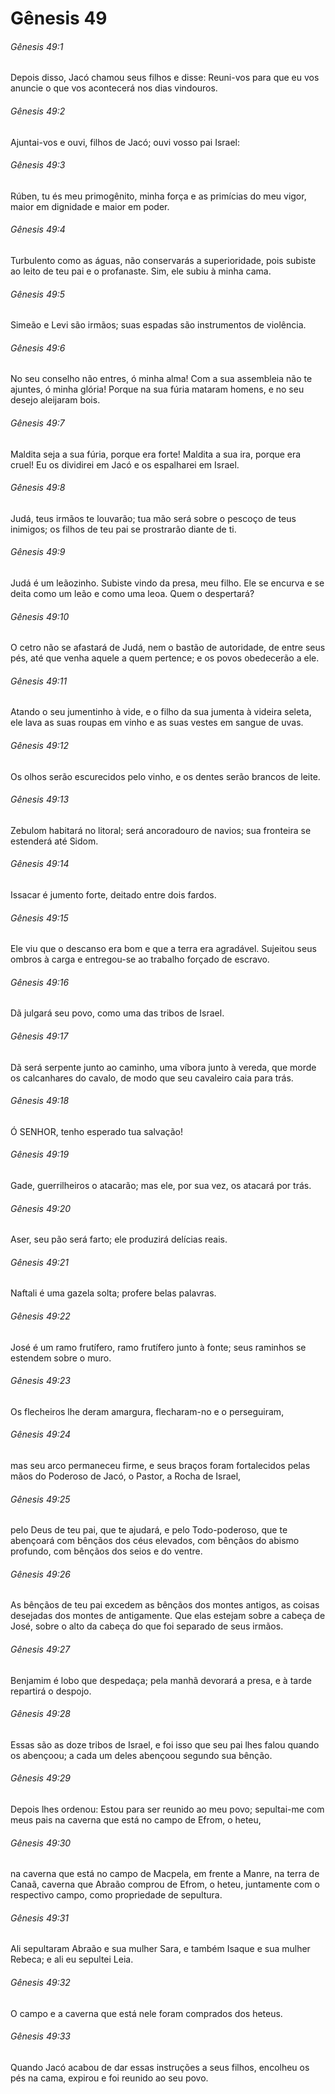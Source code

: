 # Gênesis 49

###### Gênesis 49:1

Depois disso, Jacó chamou seus filhos e disse: Reuni-vos para que eu vos anuncie o que vos acontecerá nos dias vindouros.

###### Gênesis 49:2

Ajuntai-vos e ouvi, filhos de Jacó; ouvi vosso pai Israel:

###### Gênesis 49:3

Rúben, tu és meu primogênito, minha força e as primícias do meu vigor, maior em dignidade e maior em poder.

###### Gênesis 49:4

Turbulento como as águas, não conservarás a superioridade, pois subiste ao leito de teu pai e o profanaste. Sim, ele subiu à minha cama.

###### Gênesis 49:5

Simeão e Levi são irmãos; suas espadas são instrumentos de violência.

###### Gênesis 49:6

No seu conselho não entres, ó minha alma! Com a sua assembleia não te ajuntes, ó minha glória! Porque na sua fúria mataram homens, e no seu desejo aleijaram bois.

###### Gênesis 49:7

Maldita seja a sua fúria, porque era forte! Maldita a sua ira, porque era cruel! Eu os dividirei em Jacó e os espalharei em Israel.

###### Gênesis 49:8

Judá, teus irmãos te louvarão; tua mão será sobre o pescoço de teus inimigos; os filhos de teu pai se prostrarão diante de ti.

###### Gênesis 49:9

Judá é um leãozinho. Subiste vindo da presa, meu filho. Ele se encurva e se deita como um leão e como uma leoa. Quem o despertará?

###### Gênesis 49:10

O cetro não se afastará de Judá, nem o bastão de autoridade, de entre seus pés, até que venha aquele a quem pertence; e os povos obedecerão a ele.

###### Gênesis 49:11

Atando o seu jumentinho à vide, e o filho da sua jumenta à videira seleta, ele lava as suas roupas em vinho e as suas vestes em sangue de uvas.

###### Gênesis 49:12

Os olhos serão escurecidos pelo vinho, e os dentes serão brancos de leite.

###### Gênesis 49:13

Zebulom habitará no litoral; será ancoradouro de navios; sua fronteira se estenderá até Sidom.

###### Gênesis 49:14

Issacar é jumento forte, deitado entre dois fardos.

###### Gênesis 49:15

Ele viu que o descanso era bom e que a terra era agradável. Sujeitou seus ombros à carga e entregou-se ao trabalho forçado de escravo.

###### Gênesis 49:16

Dã julgará seu povo, como uma das tribos de Israel.

###### Gênesis 49:17

Dã será serpente junto ao caminho, uma víbora junto à vereda, que morde os calcanhares do cavalo, de modo que seu cavaleiro caia para trás.

###### Gênesis 49:18

Ó SENHOR, tenho esperado tua salvação!

###### Gênesis 49:19

Gade, guerrilheiros o atacarão; mas ele, por sua vez, os atacará por trás.

###### Gênesis 49:20

Aser, seu pão será farto; ele produzirá delícias reais.

###### Gênesis 49:21

Naftali é uma gazela solta; profere belas palavras.

###### Gênesis 49:22

José é um ramo frutífero, ramo frutífero junto à fonte; seus raminhos se estendem sobre o muro.

###### Gênesis 49:23

Os flecheiros lhe deram amargura, flecharam-no e o perseguiram,

###### Gênesis 49:24

mas seu arco permaneceu firme, e seus braços foram fortalecidos pelas mãos do Poderoso de Jacó, o Pastor, a Rocha de Israel,

###### Gênesis 49:25

pelo Deus de teu pai, que te ajudará, e pelo Todo-poderoso, que te abençoará com bênçãos dos céus elevados, com bênçãos do abismo profundo, com bênçãos dos seios e do ventre.

###### Gênesis 49:26

As bênçãos de teu pai excedem as bênçãos dos montes antigos, as coisas desejadas dos montes de antigamente. Que elas estejam sobre a cabeça de José, sobre o alto da cabeça do que foi separado de seus irmãos.

###### Gênesis 49:27

Benjamim é lobo que despedaça; pela manhã devorará a presa, e à tarde repartirá o despojo.

###### Gênesis 49:28

Essas são as doze tribos de Israel, e foi isso que seu pai lhes falou quando os abençoou; a cada um deles abençoou segundo sua bênção.

###### Gênesis 49:29

Depois lhes ordenou: Estou para ser reunido ao meu povo; sepultai-me com meus pais na caverna que está no campo de Efrom, o heteu,

###### Gênesis 49:30

na caverna que está no campo de Macpela, em frente a Manre, na terra de Canaã, caverna que Abraão comprou de Efrom, o heteu, juntamente com o respectivo campo, como propriedade de sepultura.

###### Gênesis 49:31

Ali sepultaram Abraão e sua mulher Sara, e também Isaque e sua mulher Rebeca; e ali eu sepultei Leia.

###### Gênesis 49:32

O campo e a caverna que está nele foram comprados dos heteus.

###### Gênesis 49:33

Quando Jacó acabou de dar essas instruções a seus filhos, encolheu os pés na cama, expirou e foi reunido ao seu povo.

